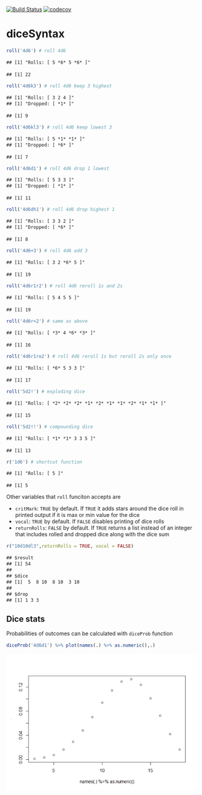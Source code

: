 
[![Build Status](https://travis-ci.org/oganm/diceSyntax.svg?branch=master)](https://travis-ci.org/oganm/diceSyntax) [![codecov](https://codecov.io/gh/oganm/diceSyntax/branch/master/graph/badge.svg)](https://codecov.io/gh/oganm/diceSyntax)

diceSyntax
==========

``` r
roll('4d6') # roll 4d6
```

    ## [1] "Rolls: [ 5 *6* 5 *6* ]"

    ## [1] 22

``` r
roll('4d6k3') # roll 4d6 keep 3 highest
```

    ## [1] "Rolls: [ 3 2 4 ]"
    ## [1] "Dropped: [ *1* ]"

    ## [1] 9

``` r
roll('4d6kl3') # roll 4d6 keep lowest 3
```

    ## [1] "Rolls: [ 5 *1* *1* ]"
    ## [1] "Dropped: [ *6* ]"

    ## [1] 7

``` r
roll('4d6d1') # roll 4d6 drop 1 lowest
```

    ## [1] "Rolls: [ 5 3 3 ]"
    ## [1] "Dropped: [ *1* ]"

    ## [1] 11

``` r
roll('4d6dh1') # roll 4d6 drop highest 1
```

    ## [1] "Rolls: [ 3 3 2 ]"
    ## [1] "Dropped: [ *6* ]"

    ## [1] 8

``` r
roll('4d6+3') # roll 4d6 add 3
```

    ## [1] "Rolls: [ 3 2 *6* 5 ]"

    ## [1] 19

``` r
roll('4d6r1r2') # roll 4d6 reroll 1s and 2s
```

    ## [1] "Rolls: [ 5 4 5 5 ]"

    ## [1] 19

``` r
roll('4d6r<2') # same as above
```

    ## [1] "Rolls: [ *3* 4 *6* *3* ]"

    ## [1] 16

``` r
roll('4d6r1ro2') # roll 4d6 reroll 1s but reroll 2s only once
```

    ## [1] "Rolls: [ *6* 5 3 3 ]"

    ## [1] 17

``` r
roll('5d2!') # exploding dice
```

    ## [1] "Rolls: [ *2* *2* *2* *1* *2* *1* *1* *2* *1* *1* ]"

    ## [1] 15

``` r
roll('5d2!!') # compounding dice
```

    ## [1] "Rolls: [ *1* *1* 3 3 5 ]"

    ## [1] 13

``` r
r('1d6') # shortcut function
```

    ## [1] "Rolls: [ 5 ]"

    ## [1] 5

Other variables that `roll` funciton accepts are

-   `critMark`: `TRUE` by default. If `TRUE` it adds stars around the dice roll in printed output if it is max or min value for the dice
-   `vocal`: `TRUE` by default. If `FALSE` disables printing of dice rolls
-   `returnRolls`: `FALSE` by default. If `TRUE` returns a list instead of an integer that includes rolled and dropped dice along with the dice sum

``` r
r("10d10dl3",returnRolls = TRUE, vocal = FALSE)
```

    ## $result
    ## [1] 54
    ## 
    ## $dice
    ## [1]  5  8 10  8 10  3 10
    ## 
    ## $drop
    ## [1] 1 3 3

Dice stats
----------

Probabilities of outcomes can be calculated with `diceProb` function

``` r
diceProb('4d6d1') %>% plot(names(.) %>% as.numeric(),.)
```

![](README_files/figure-markdown_github/unnamed-chunk-3-1.png)
